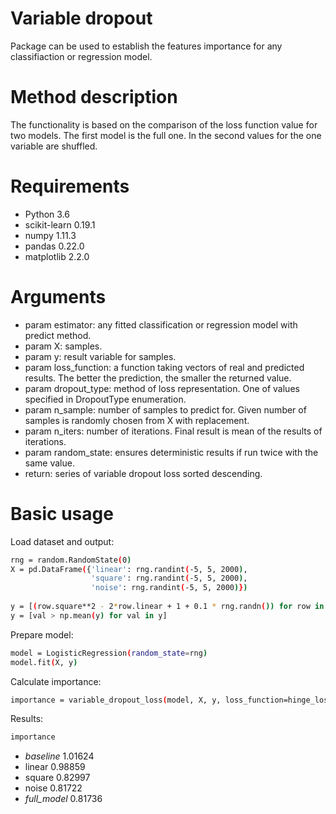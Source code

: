 # Variable dropout

Package can be used to establish the features importance for any classifiaction or regression model. 

# Method description
The functionality is based on the comparison of the loss function value for two models. The first model is the full one. In the second values for the one variable are shuffled.  

# Requirements
  - Python 3.6
  - scikit-learn 0.19.1
  - numpy 1.11.3
  - pandas 0.22.0
  - matplotlib 2.2.0
 
# Arguments
- param estimator: any fitted classification or regression model
                      with predict method.
- param X: samples.
- param y: result variable for samples.
- param loss_function: a function taking vectors of real and predicted results. The better the prediction, the smaller the returned value.
- param dropout_type: method of loss representation. One of values specified in DropoutType enumeration.
- param n_sample: number of samples to predict for. Given number of samples is randomly chosen from X with replacement.
- param n_iters: number of iterations. Final result is mean of the results of iterations.
- param random_state: ensures deterministic results if run twice with the same value.
- return: series of variable dropout loss sorted descending.

# Basic usage
Load dataset and output:
```sh
rng = random.RandomState(0)
X = pd.DataFrame({'linear': rng.randint(-5, 5, 2000),
                  'square': rng.randint(-5, 5, 2000),
                  'noise': rng.randint(-5, 5, 2000)})
                  
y = [(row.square**2 - 2*row.linear + 1 + 0.1 * rng.randn()) for row in X.itertuples()]
y = [val > np.mean(y) for val in y]
```
Prepare model:
```sh
model = LogisticRegression(random_state=rng)
model.fit(X, y)
```
Calculate importance:
```sh
importance = variable_dropout_loss(model, X, y, loss_function=hinge_loss, random_state=rng)
```
Results:
```sh
importance
```

- _baseline_      1.01624
- linear          0.98859
- square          0.82997
- noise           0.81722
- _full_model_    0.81736



